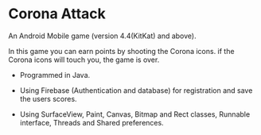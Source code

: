 # Corona Attack

An Android Mobile game (version 4.4(KitKat) and above).

In this game you can earn points by shooting the Corona icons. if the Corona icons will touch you, the game is over.

* Programmed in Java.

* Using Firebase (Authentication and database) for registration and save the users scores.

* Using SurfaceView, Paint, Canvas, Bitmap and Rect classes, Runnable interface, Threads and Shared preferences.
